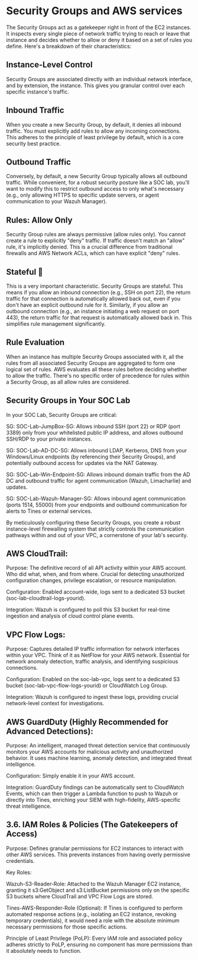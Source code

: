 # Security Groups and AWS services

The Security Groups act as a gatekeeper right in front of the EC2 instances. It inspects every single piece of network traffic trying to reach or leave that instance and decides whether to allow or deny it based on a set of rules you define.
Here's a breakdown of their characteristics:

## Instance-Level Control
Security Groups are associated directly with an individual network interface, and by extension, the instance. This gives you granular control over each specific instance's traffic.

## Inbound Traffic
When you create a new Security Group, by default, it denies all inbound traffic. You must explicitly add rules to allow any incoming connections. This adheres to the principle of least privilege by default, which is a core security best practice.

## Outbound Traffic
Conversely, by default, a new Security Group typically allows all outbound traffic. While convenient, for a robust security posture like a SOC lab, you'll want to modify this to restrict outbound access to only what's necessary (e.g., only allowing HTTPS to specific update servers, or agent communication to your Wazuh Manager).

## Rules: Allow Only
Security Group rules are always permissive (allow rules only). You cannot create a rule to explicitly "deny" traffic. If traffic doesn't match an "allow" rule, it's implicitly denied. This is a crucial difference from traditional firewalls and AWS Network ACLs, which can have explicit "deny" rules.

## Stateful 🧠
This is a very important characteristic. Security Groups are stateful. This means if you allow an inbound connection (e.g., SSH on port 22), the return traffic for that connection is automatically allowed back out, even if you don't have an explicit outbound rule for it. Similarly, if you allow an outbound connection (e.g., an instance initiating a web request on port 443), the return traffic for that request is automatically allowed back in. This simplifies rule management significantly.

## Rule Evaluation
When an instance has multiple Security Groups associated with it, all the rules from all associated Security Groups are aggregated to form one logical set of rules. AWS evaluates all these rules before deciding whether to allow the traffic. There's no specific order of precedence for rules within a Security Group, as all allow rules are considered.

## Security Groups in Your SOC Lab
In your SOC Lab, Security Groups are critical:

SG: SOC-Lab-JumpBox-SG: Allows inbound SSH (port 22) or RDP (port 3389) only from your whitelisted public IP address, and allows outbound SSH/RDP to your private instances.

SG: SOC-Lab-AD-DC-SG: Allows inbound LDAP, Kerberos, DNS from your Windows/Linux endpoints (by referencing their Security Groups), and potentially outbound access for updates via the NAT Gateway.

SG: SOC-Lab-Win-Endpoint-SG: Allows inbound domain traffic from the AD DC and outbound traffic for agent communication (Wazuh, Limacharlie) and updates.

SG: SOC-Lab-Wazuh-Manager-SG: Allows inbound agent communication (ports 1514, 55000) from your endpoints and outbound communication for alerts to Tines or external services.

By meticulously configuring these Security Groups, you create a robust instance-level firewalling system that strictly controls the communication pathways within and out of your VPC, a cornerstone of your lab's security.

## AWS CloudTrail:

Purpose: The definitive record of all API activity within your AWS account. Who did what, when, and from where. Crucial for detecting unauthorized configuration changes, privilege escalation, or resource manipulation.

Configuration: Enabled account-wide, logs sent to a dedicated S3 bucket (soc-lab-cloudtrail-logs-yourid).

Integration: Wazuh is configured to poll this S3 bucket for real-time ingestion and analysis of cloud control plane events.

## VPC Flow Logs:

Purpose: Captures detailed IP traffic information for network interfaces within your VPC. Think of it as NetFlow for your AWS network. Essential for network anomaly detection, traffic analysis, and identifying suspicious connections.

Configuration: Enabled on the soc-lab-vpc, logs sent to a dedicated S3 bucket (soc-lab-vpc-flow-logs-yourid) or CloudWatch Log Group.

Integration: Wazuh is configured to ingest these logs, providing crucial network-level context for investigations.

## AWS GuardDuty (Highly Recommended for Advanced Detections):

Purpose: An intelligent, managed threat detection service that continuously monitors your AWS accounts for malicious activity and unauthorized behavior. It uses machine learning, anomaly detection, and integrated threat intelligence.

Configuration: Simply enable it in your AWS account.

Integration: GuardDuty findings can be automatically sent to CloudWatch Events, which can then trigger a Lambda function to push to Wazuh or directly into Tines, enriching your SIEM with high-fidelity, AWS-specific threat intelligence.

## 3.6. IAM Roles & Policies (The Gatekeepers of Access)
Purpose: Defines granular permissions for EC2 instances to interact with other AWS services. This prevents instances from having overly permissive credentials.

Key Roles:

Wazuh-S3-Reader-Role: Attached to the Wazuh Manager EC2 instance, granting it s3:GetObject and s3:ListBucket permissions only on the specific S3 buckets where CloudTrail and VPC Flow Logs are stored.

Tines-AWS-Responder-Role (Optional): If Tines is configured to perform automated response actions (e.g., isolating an EC2 instance, revoking temporary credentials), it would need a role with the absolute minimum necessary permissions for those specific actions.

Principle of Least Privilege (PoLP): Every IAM role and associated policy adheres strictly to PoLP, ensuring no component has more permissions than it absolutely needs to function.
